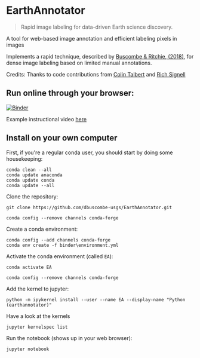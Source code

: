 # EarthAnnotator

> Rapid image labeling for data-driven Earth science discovery.

A tool for web-based image annotation and efficient labeling pixels in images 

Implements a rapid technique, described by [Buscombe & Ritchie, (2018)](https://www.mdpi.com/2076-3263/8/7/244), for dense image labeling based on limited manual annotations.

Credits: Thanks to code contributions from [Colin Talbert](https://github.com/talbertc-usgs) and [Rich Signell](https://github.com/rsignell-usgs)  

## Run online through your browser:

[![Binder](https://mybinder.org/badge.svg)](https://mybinder.org/v2/gh/dbuscombe-usgs/EarthAnnotator/master?filepath=EarthAnnotator.ipynb)

Example instructional video [here](https://www.youtube.com/watch?v=oGKWWCb_Bvs&feature=youtu.be)


## Install on your own computer

First, if you're a regular conda user, you should start by doing some housekeeping:

```
conda clean --all
conda update anaconda
conda update conda
conda update --all
```

Clone the repository:

```
git clone https://github.com/dbuscombe-usgs/EarthAnnotator.git
```

```
conda config --remove channels conda-forge
```


Create a conda environment:

```
conda config --add channels conda-forge
conda env create -f binder\environment.yml
```

Activate the conda environment (called ```EA```):

```
conda activate EA
```

```
conda config --remove channels conda-forge
```


Add the kernel to jupyter:

```
python -m ipykernel install --user --name EA --display-name "Python (earthannotator)"
```

Have a look at the kernels 

```
jupyter kernelspec list
```


Run the notebook (shows up in your web browser):

```
jupyter notebook
```




